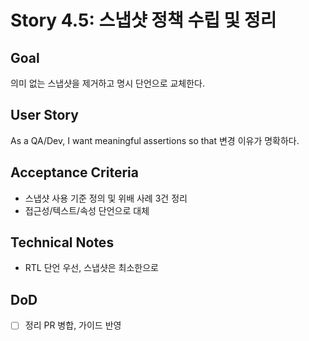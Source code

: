 # Story 4.5: 스냅샷 정책 수립 및 정리

## Goal
의미 없는 스냅샷을 제거하고 명시 단언으로 교체한다.

## User Story
As a QA/Dev, I want meaningful assertions so that 변경 이유가 명확하다.

## Acceptance Criteria
- 스냅샷 사용 기준 정의 및 위배 사례 3건 정리
- 접근성/텍스트/속성 단언으로 대체

## Technical Notes
- RTL 단언 우선, 스냅샷은 최소한으로

## DoD
- [ ] 정리 PR 병합, 가이드 반영
